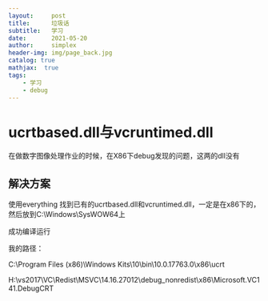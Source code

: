 ```yaml
---
layout:     post
title:      垃圾话
subtitle:   学习
date:       2021-05-20
author:     simplex
header-img: img/page_back.jpg
catalog: true
mathjax:  true
tags:
    - 学习	
    - debug
---
```


# ucrtbased.dll与vcruntimed.dll

在做数字图像处理作业的时候，在X86下debug发现的问题，这两的dll没有

## 解决方案

使用everything 找到已有的ucrtbased.dll和vcruntimed.dll，一定是在x86下的，然后放到C:\Windows\SysWOW64上

成功编译运行

我的路径：

C:\Program Files (x86)\Windows Kits\10\bin\10.0.17763.0\x86\ucrt

H:\vs2017\VC\Redist\MSVC\14.16.27012\debug_nonredist\x86\Microsoft.VC141.DebugCRT

